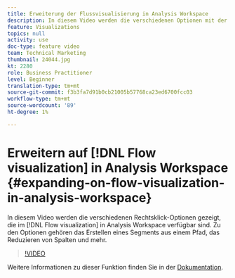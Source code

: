 ```yaml
---
title: Erweiterung der Flussvisualisierung in Analysis Workspace
description: In diesem Video werden die verschiedenen Optionen mit der rechten Maustaste in der Flussvisualisierung in Analysis Workspace gezeigt. Zu den Optionen gehören das Erstellen eines Segments aus einem Pfad, das Reduzieren von Spalten und mehr.
feature: Visualizations
topics: null
activity: use
doc-type: feature video
team: Technical Marketing
thumbnail: 24044.jpg
kt: 2280
role: Business Practitioner
level: Beginner
translation-type: tm+mt
source-git-commit: f3b3fa7d91b0cb21005b57768ca23ed6700fcc03
workflow-type: tm+mt
source-wordcount: '89'
ht-degree: 1%

---
```



# Erweitern auf [!DNL Flow visualization] in Analysis Workspace {#expanding-on-flow-visualization-in-analysis-workspace}

In diesem Video werden die verschiedenen Rechtsklick-Optionen gezeigt, die im [!DNL Flow visualization] in Analysis Workspace verfügbar sind. Zu den Optionen gehören das Erstellen eines Segments aus einem Pfad, das Reduzieren von Spalten und mehr.

>[!VIDEO](https://video.tv.adobe.com/v/24044/?quality=12)

Weitere Informationen zu dieser Funktion finden Sie in der [Dokumentation](https://experienceleague.adobe.com/docs/analytics/analyze/analysis-workspace/visualizations/flow/flow.html?lang=en#analysis-workspace).

